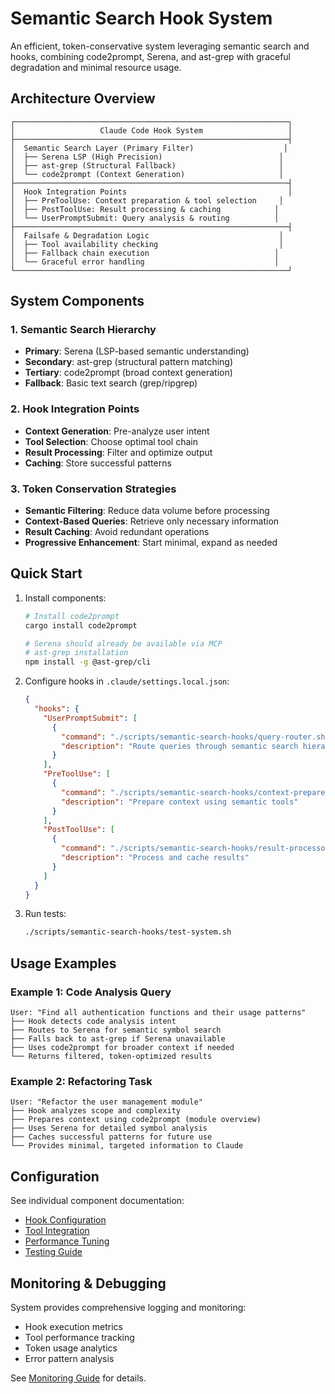 # Semantic Search Hook System

An efficient, token-conservative system leveraging semantic search and hooks, combining code2prompt, Serena, and ast-grep with graceful degradation and minimal resource usage.

## Architecture Overview

```
┌─────────────────────────────────────────────────────────────┐
│                   Claude Code Hook System                   │
├─────────────────────────────────────────────────────────────┤
│  Semantic Search Layer (Primary Filter)                    │
│  ├── Serena LSP (High Precision)                          │
│  ├── ast-grep (Structural Fallback)                       │
│  └── code2prompt (Context Generation)                     │
├─────────────────────────────────────────────────────────────┤
│  Hook Integration Points                                    │
│  ├── PreToolUse: Context preparation & tool selection     │
│  ├── PostToolUse: Result processing & caching            │
│  └── UserPromptSubmit: Query analysis & routing          │
├─────────────────────────────────────────────────────────────┤
│  Failsafe & Degradation Logic                             │
│  ├── Tool availability checking                           │
│  ├── Fallback chain execution                            │
│  └── Graceful error handling                             │
└─────────────────────────────────────────────────────────────┘
```

## System Components

### 1. Semantic Search Hierarchy
- **Primary**: Serena (LSP-based semantic understanding)
- **Secondary**: ast-grep (structural pattern matching)
- **Tertiary**: code2prompt (broad context generation)
- **Fallback**: Basic text search (grep/ripgrep)

### 2. Hook Integration Points
- **Context Generation**: Pre-analyze user intent
- **Tool Selection**: Choose optimal tool chain
- **Result Processing**: Filter and optimize output
- **Caching**: Store successful patterns

### 3. Token Conservation Strategies
- **Semantic Filtering**: Reduce data volume before processing
- **Context-Based Queries**: Retrieve only necessary information
- **Result Caching**: Avoid redundant operations
- **Progressive Enhancement**: Start minimal, expand as needed

## Quick Start

1. Install components:
   ```bash
   # Install code2prompt
   cargo install code2prompt
   
   # Serena should already be available via MCP
   # ast-grep installation
   npm install -g @ast-grep/cli
   ```

2. Configure hooks in `.claude/settings.local.json`:
   ```json
   {
     "hooks": {
       "UserPromptSubmit": [
         {
           "command": "./scripts/semantic-search-hooks/query-router.sh",
           "description": "Route queries through semantic search hierarchy"
         }
       ],
       "PreToolUse": [
         {
           "command": "./scripts/semantic-search-hooks/context-preparer.sh",
           "description": "Prepare context using semantic tools"
         }
       ],
       "PostToolUse": [
         {
           "command": "./scripts/semantic-search-hooks/result-processor.sh",
           "description": "Process and cache results"
         }
       ]
     }
   }
   ```

3. Run tests:
   ```bash
   ./scripts/semantic-search-hooks/test-system.sh
   ```

## Usage Examples

### Example 1: Code Analysis Query
```
User: "Find all authentication functions and their usage patterns"
├── Hook detects code analysis intent
├── Routes to Serena for semantic symbol search
├── Falls back to ast-grep if Serena unavailable
├── Uses code2prompt for broader context if needed
└── Returns filtered, token-optimized results
```

### Example 2: Refactoring Task
```
User: "Refactor the user management module"
├── Hook analyzes scope and complexity
├── Prepares context using code2prompt (module overview)
├── Uses Serena for detailed symbol analysis
├── Caches successful patterns for future use
└── Provides minimal, targeted information to Claude
```

## Configuration

See individual component documentation:
- [Hook Configuration](./docs/hook-configuration.md)
- [Tool Integration](./docs/tool-integration.md)
- [Performance Tuning](./docs/performance-tuning.md)
- [Testing Guide](./docs/testing-guide.md)

## Monitoring & Debugging

System provides comprehensive logging and monitoring:
- Hook execution metrics
- Tool performance tracking
- Token usage analytics
- Error pattern analysis

See [Monitoring Guide](./docs/monitoring.md) for details.